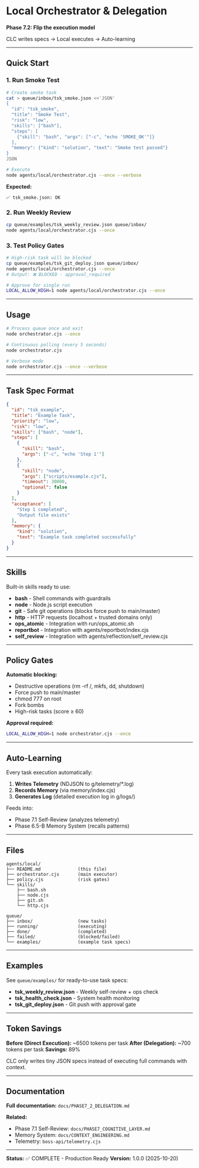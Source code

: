 # Local Orchestrator & Delegation

**Phase 7.2: Flip the execution model**

CLC writes specs → Local executes → Auto-learning

---

## Quick Start

### 1. Run Smoke Test

```bash
# Create smoke task
cat > queue/inbox/tsk_smoke.json <<'JSON'
{
  "id": "tsk_smoke",
  "title": "Smoke Test",
  "risk": "low",
  "skills": ["bash"],
  "steps": [
    {"skill": "bash", "args": ["-c", "echo 'SMOKE_OK'"]}
  ],
  "memory": {"kind": "solution", "text": "Smoke test passed"}
}
JSON

# Execute
node agents/local/orchestrator.cjs --once --verbose
```

**Expected:**
```
✅ tsk_smoke.json: OK
```

### 2. Run Weekly Review

```bash
cp queue/examples/tsk_weekly_review.json queue/inbox/
node agents/local/orchestrator.cjs --once
```

### 3. Test Policy Gates

```bash
# High-risk task will be blocked
cp queue/examples/tsk_git_deploy.json queue/inbox/
node agents/local/orchestrator.cjs --once
# Output: ❌ BLOCKED - approval_required

# Approve for single run
LOCAL_ALLOW_HIGH=1 node agents/local/orchestrator.cjs --once
```

---

## Usage

```bash
# Process queue once and exit
node orchestrator.cjs --once

# Continuous polling (every 5 seconds)
node orchestrator.cjs

# Verbose mode
node orchestrator.cjs --once --verbose
```

---

## Task Spec Format

```json
{
  "id": "tsk_example",
  "title": "Example Task",
  "priority": "low",
  "risk": "low",
  "skills": ["bash", "node"],
  "steps": [
    {
      "skill": "bash",
      "args": ["-c", "echo 'Step 1'"]
    },
    {
      "skill": "node",
      "args": ["scripts/example.cjs"],
      "timeout": 30000,
      "optional": false
    }
  ],
  "acceptance": [
    "Step 1 completed",
    "Output file exists"
  ],
  "memory": {
    "kind": "solution",
    "text": "Example task completed successfully"
  }
}
```

---

## Skills

Built-in skills ready to use:

- **bash** - Shell commands with guardrails
- **node** - Node.js script execution
- **git** - Safe git operations (blocks force push to main/master)
- **http** - HTTP requests (localhost + trusted domains only)
- **ops_atomic** - Integration with run/ops_atomic.sh
- **reportbot** - Integration with agents/reportbot/index.cjs
- **self_review** - Integration with agents/reflection/self_review.cjs

---

## Policy Gates

**Automatic blocking:**
- Destructive operations (rm -rf /, mkfs, dd, shutdown)
- Force push to main/master
- chmod 777 on root
- Fork bombs
- High-risk tasks (score ≥ 60)

**Approval required:**
```bash
LOCAL_ALLOW_HIGH=1 node orchestrator.cjs --once
```

---

## Auto-Learning

Every task execution automatically:

1. **Writes Telemetry** (NDJSON to g/telemetry/*.log)
2. **Records Memory** (via memory/index.cjs)
3. **Generates Log** (detailed execution log in g/logs/)

Feeds into:
- Phase 7.1 Self-Review (analyzes telemetry)
- Phase 6.5-B Memory System (recalls patterns)

---

## Files

```
agents/local/
├── README.md              (this file)
├── orchestrator.cjs       (main executor)
├── policy.cjs             (risk gates)
└── skills/
    ├── bash.sh
    ├── node.cjs
    ├── git.sh
    └── http.cjs

queue/
├── inbox/                 (new tasks)
├── running/               (executing)
├── done/                  (completed)
├── failed/                (blocked/failed)
└── examples/              (example task specs)
```

---

## Examples

See `queue/examples/` for ready-to-use task specs:

- **tsk_weekly_review.json** - Weekly self-review + ops check
- **tsk_health_check.json** - System health monitoring
- **tsk_git_deploy.json** - Git push with approval gate

---

## Token Savings

**Before (Direct Execution):** ~6500 tokens per task
**After (Delegation):** ~700 tokens per task
**Savings:** 89%

CLC only writes tiny JSON specs instead of executing full commands with context.

---

## Documentation

**Full documentation:** `docs/PHASE7_2_DELEGATION.md`

**Related:**
- Phase 7.1 Self-Review: `docs/PHASE7_COGNITIVE_LAYER.md`
- Memory System: `docs/CONTEXT_ENGINEERING.md`
- Telemetry: `boss-api/telemetry.cjs`

---

**Status:** ✅ COMPLETE - Production Ready
**Version:** 1.0.0 (2025-10-20)
